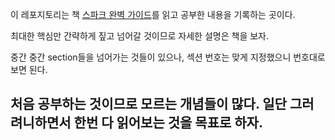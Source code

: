 
이 레포지토리는 책 [스파크 완벽 가이드](http://www.yes24.com/Product/Goods/67116641?pid=123487&cosemkid=go15440030489318627&gclid=Cj0KCQjw--2aBhD5ARIsALiRlwAb_RFMJPPN47ECiPrUOWmT20qegvhA-pZKFKvHzC0-J9ui2U2oUXAaAr6cEALw_wcB)를 읽고 공부한 내용을 기록하는 곳이다.

최대한 핵심만 간략하게 짚고 넘어갈 것이므로 자세한 설명은 책을 보자.

중간 중간 section들을 넘어가는 것들이 있으나, 섹션 번호는 맞게 지정했으니 번호대로 보면 된다. 

## 처음 공부하는 것이므로 모르는 개념들이 많다. 일단 그러려니하면서 한번 다 읽어보는 것을 목표로 하자.
